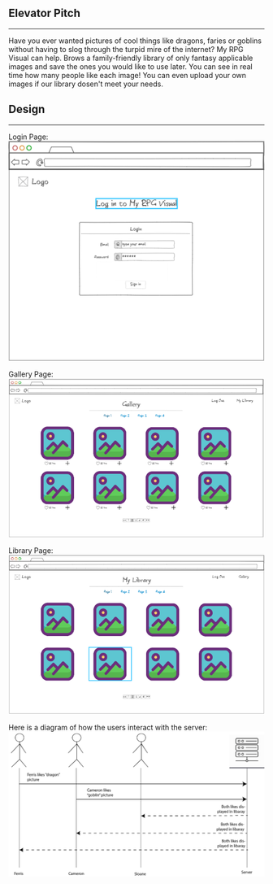 ## Elevator Pitch
---
Have you ever wanted pictures of cool things like dragons, faries or goblins without having to slog through the turpid mire of the internet? My RPG Visual can help. Brows a family-friendly library of only fantasy applicable images and save the ones you would like to use later. You can see in real time how many people like each image! You can even upload your own images if our library dosen't meet your needs.

## Design
---
Login Page:
![Login Page Mockup](Login.png)

Gallery Page:
![Gallery Page Mockup](Gallery.png)

Library Page:
![Library Page Mockup](my_library.png)

Here is a diagram of how the users interact with the server:
![Server Diagram](server-diagram.webp)
